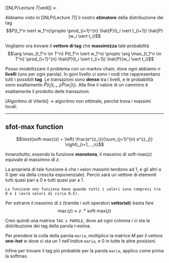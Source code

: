 [[NLP/Lecture 7|vedi]] $\leftarrow$

Abbiamo visto in [[NLP/Lecture 7]] il nostro **stimatore** della distribuzione dei tag
$$P(t_1^n \vert w_1^n)\propto \prod_{i=1}^{n} \hat{P}(t_i \vert t_{i+1}) \hat{P}(w_i \vert t_i)$$

Vogliamo ora trovare il **vettore di tag** che **massimizza** tale probabilità
$$\arg \max_{t_1^n \in T^n} P(t_1^n \vert w_1^n) \propto \arg \max_{t_1^n \in T^n} \prod_{i=1}^{n} \hat{P}(t_i \vert t_{i+1}) \hat{P}(w_i \vert t_i)$$

Posso modellizzare il problema con un markov chain, dove ogni abbiamo $n$ **livelli** (uno per ogni parola).
In goni livello ci sono i nodi che rappresentano tutti i possibili **tag**.
Le transazioni sono **dense** tra i livelli, e le probabilità sono esattamente $\hat{P}(t_i \vert t_{i+1}) \hat{P}(w_i \vert t_i)$.
Alla fine il valore di un cammino è esattamente il prodotto delle transazioni.

[Algoritmo di Viterbi] -> algoritmo non ottimale, perché trova i massimi locali.


-----
## sfot-max function
$$\text{soft-max}(z) = \left( \frac{e^{z_i}}{\sum_{j=1}^{n} e^{z_j}} \right)_{i=1,...,n}$$

Innanzitutto, essendo la funzione **monotona**, il massimo di $\text{soft-max}(z)$ equivale al massimno di $z$.

La proprietà di tale funzione è che i valori massimi tendono ad 1, e gli altri a 0 (per via della crescita esponenziale).
Perciò sarà un vettore di elementi tutti quasi pari a 0 e tutti quasi par a 1.

```ad-attention
La funzione non funziona bene quando tutti i valori sono compresi tra 0 e 1 (avrà valori di circa 0.5).
```


Per estrarre il massimo di $z$ (tramite i soli operatori **vettoriali**) basta fare $$\max{(z)} \approx z \text{ .* } \text{soft-max}(z)$$

Creo quindi una matrice `TAG x PAROLE`, dove ad ogni colonna $i$ ci sta la distribuzione dei tag della parola $i$-esima.

Per prendere la colla della parola `maria`, moltiplico la matrice $M$ per il vettore **one-hot** $w$ dove ci sta un 1 nell'indice `maria`, e 0 in tutte le altre posizioni.

Infine per trovare il tag più probabile per la parola `maria`, applico come prima la softmax.


